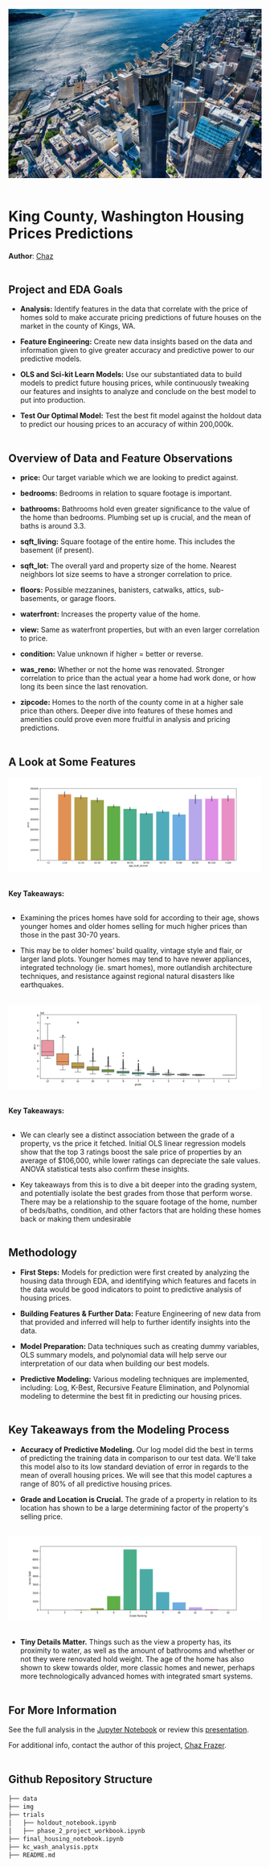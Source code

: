 ![seattle banner](./img/king_county_overview.jpg)<br><br>

# King County, Washington Housing Prices Predictions
**Author**: [Chaz](https://github.com/Mynusjanai)<br><br>



## Project and EDA Goals

- **Analysis:** Identify features in the data that correlate with the price of homes sold to make accurate pricing predictions of future houses on the market in the county of Kings, WA.<br>

- **Feature Engineering:** Create new data insights based on the data and information given to give greater accuracy and predictive power to our predictive models.<br>

- **OLS and Sci-kit Learn Models:** Use our substantiated data to build models to predict future housing prices, while continuously tweaking our features and insights to analyze and conclude on the best model to put into production.<br>

- **Test Our Optimal Model:** Test the best fit model against the holdout data to predict our housing prices to an accuracy of within 200,000k.<br><br>

 

## Overview of Data and Feature Observations

- **price:** Our target variable which we are looking to predict against.<br>

- **bedrooms:** Bedrooms in relation to square footage is important.<br>

- **bathrooms:** Bathrooms hold even greater significance to the value of the home than bedrooms. Plumbing set up is crucial, and the mean of baths is around 3.3.<br>

- **sqft_living:** Square footage of the entire home. This includes the basement (if present). <br>

- **sqft_lot:** The overall yard and property size of the home. Nearest neighbors lot size seems to have a stronger correlation to price.<br>

- **floors:** Possible mezzanines, banisters, catwalks, attics, sub-basements, or garage floors.<br>

- **waterfront:** Increases the property value of the home.<br>

- **view:** Same as waterfront properties, but with an even larger correlation to price.<br>

- **condition:** Value unknown if higher = better or reverse.<br>

- **was_reno:** Whether or not the home was renovated. Stronger correlation to price than the actual year a home had work done, or how long its been since the last renovation.<br>

- **zipcode:** Homes to the north of the county come in at a higher sale price than others. Deeper dive into features of these homes and amenities could prove even more fruitful in analysis and pricing predictions.<br><br>



## A Look at Some Features

![age of home built](./img/age_built.png)<br><br>

**Key Takeaways:** <br><br>
- Examining the prices homes have sold for according to their age, shows younger homes and older homes selling for much higher prices than those in the past 30-70 years.<br>

- This may be to older homes’ build quality, vintage style and flair, or larger land plots. Younger homes may tend to have newer appliances, integrated technology (ie. smart homes), more outlandish architecture techniques, and resistance against regional natural disasters like earthquakes.<br><br>


![grade vs price](./img/grade_vs_price_rev.png)<br><br>

**Key Takeaways:** <br><br>
- We can clearly see a distinct association between the grade of a property, vs the price it fetched. Initial OLS linear regression models show that the top 3 ratings boost the sale price of properties by an average of $106,000, while lower ratings can depreciate the sale values. ANOVA statistical tests also confirm these insights.<br>

- Key takeaways from this is to dive a bit deeper into the grading system, and potentially isolate the best grades from those that perform worse. There may be a relationship to the square footage of the home, number of beds/baths, condition, and other factors that are holding these homes back or making them undesirable <br><br>



## Methodology

- **First Steps:** Models for prediction were first created by analyzing the housing data through EDA, and identifying which features and facets in the data would be good indicators to point to predictive analysis of housing prices.<br>

- **Building Features & Further Data:** Feature Engineering of new data from that provided and inferred will help to further identify insights into the data.<br>

- **Model Preparation:** Data techniques such as creating dummy variables, OLS summary models, and polynomial data will help serve our interpretation of our data when building our best models.<br>

- **Predictive Modeling:** Various modeling techniques are implemented, including: Log, K-Best, Recursive Feature Elimination, and Polynomial modeling to determine the best fit in predicting our housing prices.<br><br>



## Key Takeaways from the Modeling Process

- **Accuracy of Predictive Modeling.** Our log model did the best in terms of predicting the training data in comparison to our test data. We'll take this model also to its low standard deviation of error in regards to the mean of overall housing prices. We will see that this model captures a range of 80% of all predictive housing prices.<br>

- **Grade and Location is Crucial.** The grade of a property in relation to its location has shown to be a large determining factor of the property's selling price.<br><br>

![grade ranking](./img/grade_ranking.png)<br><br>

- **Tiny Details Matter.** Things such as the view a property has, its proximity to water, as well as the amount of bathrooms and whether or not they were renovated hold weight. The age of the home has also shown to skew towards older, more classic homes and newer, perhaps more technologically advanced homes with integrated smart systems.<br><br>


## For More Information

See the full analysis in the [Jupyter Notebook](./final_housing_notebook.ipynb) or review this [presentation](./kc_wash_analysis.pptx).

For additional info, contact the author of this project, [Chaz Frazer](https://github.com/Mynusjanai).<br><br>


## Github Repository Structure

```
├── data
├── img
├── trials
│   ├── holdout_notebook.ipynb
│   ├── phase_2_project_workbook.ipynb  
├── final_housing_notebook.ipynb
├── kc_wash_analysis.pptx
├── README.md
```
